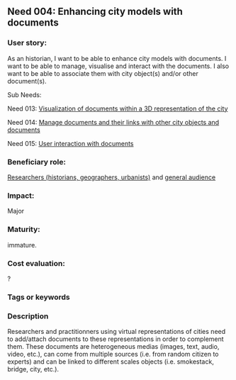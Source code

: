 
## Need 004: Enhancing city models with documents

### User story:

As an historian, I want to be able to enhance city models with documents. I want to be able to manage, visualise and interact with the documents. I also want to be able to associate them with city object(s) and/or other document(s).

Sub Needs:

Need 013: [Visualization of documents within a 3D representation of the city](https://github.com/MEPP-team/RICT/blob/master/Doc/Devel/Needs/Need013.md)

Need 014: [Manage documents and their links with other city objects and documents](https://github.com/MEPP-team/RICT/blob/master/Doc/Devel/Needs/Need014.md)

Need 015: [User interaction with documents](https://github.com/MEPP-team/RICT/blob/master/Doc/Devel/Needs/Need015.md)

### Beneficiary role:
[Researchers (historians, geographers, urbanists)](https://github.com/MEPP-team/RICT/blob/master/Doc/Devel/Needs/Roles.md#city-knowledgeable-person) and [general audience](https://github.com/MEPP-team/RICT/blob/master/Doc/Devel/Needs/Roles.md#general-audience)

### Impact: 
Major

### Maturity: 
immature. 

### Cost evaluation:
?

### Tags or keywords

### Description
Researchers and practitionners using virtual representations of cities need to add/attach documents to these representations in order to complement them. These documents are heterogeneous medias (images, text, audio, video, etc.), can come from multiple sources (i.e. from random citizen to experts) and can be linked to different scales objects (i.e. smokestack, bridge, city, etc.).
